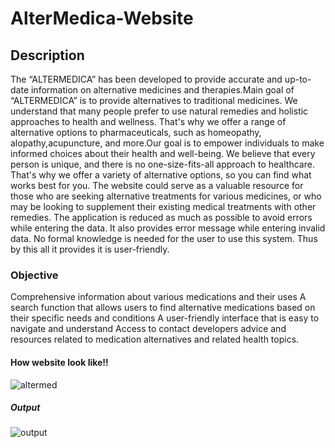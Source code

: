 # AlterMedica-Website
## Description

The “ALTERMEDICA” has been developed to provide accurate and up-to-date information on alternative medicines and therapies.Main goal of “ALTERMEDICA” is to provide alternatives to traditional medicines. We understand that many people prefer to use natural remedies and holistic approaches to health and wellness. That's why we offer a range of alternative options to pharmaceuticals, such as homeopathy, alopathy,acupuncture, and more.Our goal is to empower individuals to make informed choices about their health and well-being. We believe that every person is unique, and there is no one-size-fits-all approach to healthcare. That's why we offer a variety of alternative options, so you can find what works best for you. The website could serve as a valuable resource for those who are seeking alternative treatments for various medicines, or who may be looking to supplement their existing medical treatments with other remedies. The application is reduced as much as possible to avoid errors while entering the data. It also provides error message while entering invalid data. No formal knowledge is needed for the user to use this system. Thus by this all it provides it is user-friendly.

### Objective

Comprehensive information about various medications and their uses
A search function that allows users to find alternative medications based on their specific needs and conditions
A user-friendly interface that is easy to navigate and understand
Access to contact developers advice and resources related to medication alternatives and related health topics.

#### How website look like!!

![altermed](https://user-images.githubusercontent.com/97236292/232289621-ea789c43-3d3c-4941-9eed-6a26a31572f2.jpg)

##### Output

![output](https://user-images.githubusercontent.com/97236292/232289703-9e86aae5-0400-45d2-bb42-bcaec8e05e20.jpg)


